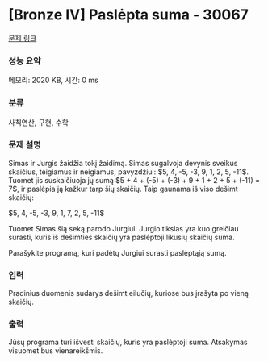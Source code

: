 # [Bronze IV] Paslėpta suma - 30067 

[문제 링크](https://www.acmicpc.net/problem/30067) 

### 성능 요약

메모리: 2020 KB, 시간: 0 ms

### 분류

사칙연산, 구현, 수학

### 문제 설명

<p>Simas ir Jurgis žaidžia tokį žaidimą. Simas sugalvoja devynis sveikus skaičius, teigiamus ir neigiamus, pavyzdžiui: $5, 4, -5, -3, 9, 1, 2, 5, -11$. Tuomet jis suskaičiuoja jų sumą $5 + 4 + (-5) + (-3) + 9 + 1 + 2 + 5 + (-11) = 7$, ir paslėpia ją kažkur tarp šių skaičių. Taip gaunama iš viso dešimt skaičių:</p>

<p>$5, 4, -5, -3, 9, 1, 7, 2, 5, -11$</p>

<p>Tuomet Simas šią seką parodo Jurgiui. Jurgio tikslas yra kuo greičiau surasti, kuris iš dešimties skaičių yra paslėptoji likusių skaičių suma.</p>

<p>Parašykite programą, kuri padėtų Jurgiui surasti paslėptąją sumą.</p>

### 입력 

 <p>Pradinius duomenis sudarys dešimt eilučių, kuriose bus įrašyta po vieną skaičių.</p>

### 출력 

 <p>Jūsų programa turi išvesti skaičių, kuris yra paslėptoji suma. Atsakymas visuomet bus vienareikšmis.</p>

